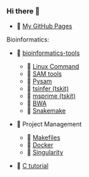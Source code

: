 ### Hi there 👋

- 💬 [My GitHub Pages](https://jingwora.github.io/index.html)

Bioinformatics:

- 📕 [bioinformatics-tools](https://github.com/jingwora/bioinformatics-on-cloud)
  - 📄 [Linux Command](https://github.com/jingwora/bioinformatics-tools/blob/main/tools/linux-command/linux-cmd.ipynb)
  - 📄 [SAM tools](https://github.com/jingwora/bioinformatics-on-cloud/blob/main/tools/SAMtools/SAMtools_v-01.ipynb)
  - 📄 [Pysam](https://github.com/jingwora/bioinformatics-on-cloud/blob/main/tools/pysam/pysam_v-01.ipynb)
  - 📄 [tsinfer (tskit)](https://github.com/jingwora/bioinformatics-on-cloud/blob/main/tools/tsinfer/Tskit-tsinfer_v-01.ipynb)
  - 📄 [msprime (tskit)](https://github.com/jingwora/bioinformatics-on-cloud/blob/main/tools/msprime/msprime_v-01.ipynb)
  - 📄 [BWA](https://github.com/jingwora/bioinformatics-on-cloud/blob/main/tools/bwa/bwa_v-02-03.ipynb)
  - 📄 [Snakemake](https://github.com/jingwora/bioinformatics-on-cloud/blob/main/tools/Snakemake/snakemake-tutorial/example-workflow.ipynb)
 
- 📕 Project Management
  - 📄 [Makefiles](https://github.com/jingwora/bioinformatics-tools/blob/main/tools/Makefile/Makefile-tutorial.ipynb)
  - 📄 [Docker](https://github.com/jingwora/bioinformatics-tools/blob/main/tools/docker/docker-tutorial.ipynb)
  - 📄 [Singularity]()
 
- 📕 [C tutorial](https://github.com/jingwora/c_tutorial)


<!--
**jingwora/jingwora** is a ✨ _special_ ✨ repository because its `README.md` (this file) appears on your GitHub profile.

Here are some ideas to get you started:

- 🔭 I’m currently working on ...
- 🌱 I’m currently learning ...
- 👯 I’m looking to collaborate on ...
- 🤔 I’m looking for help with ...
- 💬 Ask me about ...
- 📫 How to reach me: ...
- 😄 Pronouns: ...
- ⚡ Fun fact: ...
-->
